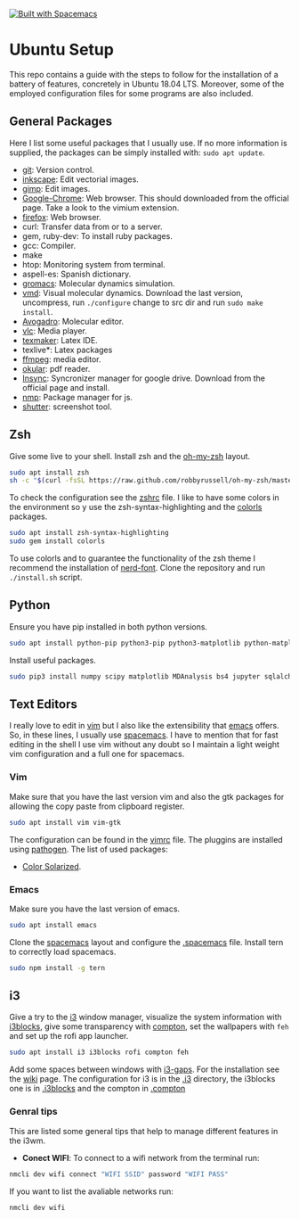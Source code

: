 [![Built with Spacemacs](https://cdn.rawgit.com/syl20bnr/spacemacs/442d025779da2f62fc86c2082703697714db6514/assets/spacemacs-badge.svg)](http://spacemacs.org)
# Ubuntu Setup

This repo contains a guide with the steps to follow for the installation of a
battery of features, concretely in Ubuntu 18.04 LTS. Moreover, some of the
employed configuration files for some programs are also included.

## General Packages

Here I list some useful packages that I usually use. If no more information is
supplied, the packages can be simply installed with: `sudo apt update`.

- [git](https://git-scm.com/ "git"): Version control.
- [inkscape](https://inkscape.org): Edit vectorial images.
- [gimp](https://gimp.org): Edit images.
- [Google-Chrome](https://www.google.com.mx/chrome/): Web browser. This should
  downloaded from the official page. Take a look to the vimium extension.
- [firefox](https://www.mozilla.org/es-ES/firefox/): Web browser.
- curl: Transfer data from or to a server.
- gem, ruby-dev: To install ruby packages.
- gcc: Compiler.
- make
- htop: Monitoring system from terminal.
- aspell-es: Spanish dictionary.
- [gromacs](http://www.gromacs.org/): Molecular dynamics simulation.
- [vmd](http://www.ks.uiuc.edu/Development/Download/download.cgi?PackageName=VMD):
Visual molecular dynamics. Download the last version, uncompress, run
`./configure` change to src dir and run `sudo make install`.
- [Avogadro](https://avogadro.cc/): Molecular editor.
- [vlc](https://www.videolan.org/vlc/index.es.html): Media player.
- [texmaker](http://www.xm1math.net/texmaker/): Latex IDE.
- texlive*: Latex packages
- [ffmpeg](https://www.ffmpeg.org/): media editor.
- [okular](https://okular.kde.org/): pdf reader.
- [Insync](https://www.insynchq.com/): Syncronizer manager for google drive.
  Download from the official page and install.
- [nmp](https://www.npmjs.com/): Package manager for js.
- [shutter](http://shutter-project.org/): screenshot tool.

## Zsh

Give some live to your shell. Install zsh and the [oh-my-zsh](http://ohmyz.sh/)
layout.

``` bash
sudo apt install zsh
sh -c "$(curl -fsSL https://raw.github.com/robbyrussell/oh-my-zsh/master/tools/install.sh)"
```

To check the configuration see the [zshrc](.zshrc) file. I like to have some
colors in the environment so y use the zsh-syntax-highlighting and the
[colorls](https://github.com/athityakumar/colorls) packages.

``` bash
sudo apt install zsh-syntax-highlighting
sudo gem install colorls
```

To use colorls and to guarantee the functionality of the zsh theme I recommend
the installation of [nerd-font](http://nerdfonts.com/). Clone the repository and
run `./install.sh` script.

## Python

Ensure you have pip installed in both python versions.

``` bash
sudo apt install python-pip python3-pip python3-matplotlib python-matplotlib python3-pyqt5
```

Install useful packages.

``` bash
sudo pip3 install numpy scipy matplotlib MDAnalysis bs4 jupyter sqlalchemy cython IPython django powerline-status pylint
```

## Text Editors

I really love to edit in [vim](https://vim.org) but I also like the
extensibility that [emacs](https://www.gnu.org/software/emacs/) offers. So, in
these lines, I usually use [spacemacs](http://spacemacs.org/). I have to mention
that for fast editing in the shell I use vim without any doubt so I maintain a
light weight vim configuration and a full one for spacemacs.

### Vim

Make sure that you have the last version vim and also the gtk packages for
allowing the copy paste from clipboard register.

``` bash
sudo apt install vim vim-gtk
```

The configuration can be found in the [vimrc](.vimrc) file. The pluggins are
installed using [pathogen](https://github.com/tpope/vim-pathogen). The list of
used packages:

- [Color Solarized](https://github.com/altercation/vim-colors-solarized).

### Emacs

Make sure you have the last version of emacs.

``` bash
sudo apt install emacs
```

Clone the [spacemacs](http://spacemacs.org) layout and configure the
[.spacemacs](.spacemacs) file. Install tern to correctly load spacemacs.

``` bash
sudo npm install -g tern
```

## i3

Give a try to the [i3](https://i3wm.org/) window manager, visualize the system
information with [i3blocks](https://github.com/vivien/i3blocks), give some
transparency with [compton](https://github.com/chjj/compton), set the wallpapers
with `feh` and set up the rofi
app launcher.

``` bash
sudo apt install i3 i3blocks rofi compton feh
```

Add some spaces between windows with
[i3-gaps](https://github.com/Airblader/i3/wiki/Compiling-&-Installing). For the
installation see the
[wiki](https://github.com/Airblader/i3/wiki/Compiling-&-Installing) page. The
configuration for i3 is in the [.i3](.i3) directory, the i3blocks one is in
[.i3blocks](.i3blocks.conf) and the compton in [.compton](.compton.conf)

### Genral tips

This are listed some general tips that help to manage different features in the
i3wm.

- __Conect WIFI__: To connect to a wifi network from the terminal run:

``` bash
nmcli dev wifi connect "WIFI SSID" password "WIFI PASS"
```

If you want to list the avaliable networks run:

``` bash
nmcli dev wifi
```
